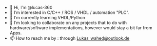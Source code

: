 - 👋 Hi, I’m @lucas-360
- 👀 I’m interested in C/C++ / ROS / VHDL / automation "PLC".
- 🌱 I’m currently learning VHDL/Python
- 💞️ I’m looking to collaborate on any projects that to do with hardware/software implementations, however would stay a bit far from Apps.
- 📫 How to reach me by : through Lukas_wahed@outlook.de

<!---
lucas-360/lucas-360 is a ✨ special ✨ repository because its `README.md` (this file) appears on your GitHub profile.
You can click the Preview link to take a look at your changes.
--->
